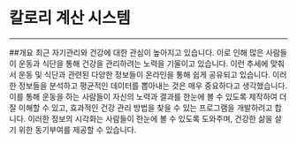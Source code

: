 # 칼로리 계산 시스템
<hr>
##개요
최근 자기관리와 건강에 대한 관심이 높아지고 있습니다. 이로 인해 많은 사람들이 운동과 식단을 통해 건강을 관리하려는 노력을 기울이고 있습니다. 이런 추세에 맞춰서 운동 및 식단과 관련된 다양한 정보들이 온라인을 통해 쉽게 공유되고 있습니다. 이러한 정보들을 분석하고 평균적인 데이터를 뽑아내는 것은 매우 중요하다고 생각했습니다. 이를 통해 운동을 하는 사람들이 자신의 노력과 결과를 한눈에 볼 수 있도록 제작하여 더 잘 이해할 수 있고, 효과적인 건강 관리 방법을 찾을 수 있는 프로그램을 개발하려고 합니다. 이러한 정보의 시각화는 사람들이 한눈에 볼 수 있도록 도와주며, 건강한 삶을 살기 위한 동기부여를 제공할 수 있습니다.
